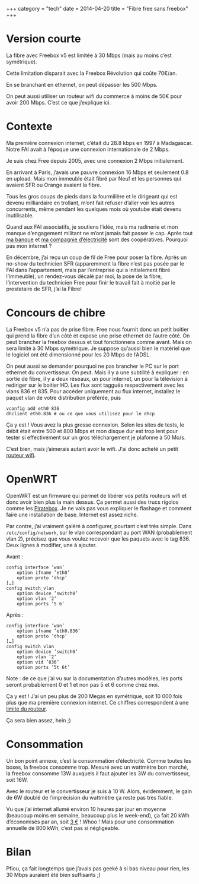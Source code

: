 +++
category = "tech"
date = 2014-04-20
title = "Fibre free sans freebox"
+++

# Version courte

La fibre avec Freebox v5 est limitée à 30 Mbps (mais au moins c’est
symétrique).

Cette limitation disparait avec la Freebox Révolution qui coûte 70€/an.

En se branchant en ethernet, on peut dépasser les 500 Mbps.

On peut aussi utiliser un routeur wifi du commerce à moins de 50€ pour
avoir 200 Mbps. C’est ce que j’explique ici.

# Contexte

Ma première connexion internet, c’était du 28.8 kbps en 1997 à
Madagascar. Notre FAI avait à l’époque une connexion internationale de
2 Mbps.

Je suis chez Free depuis 2005, avec une connexion 2 Mbps initialement.

En arrivant à Paris, j’avais une pauvre connexion 16 Mbps et seulement
0.8 en upload. Mais mon immeuble était fibré par Neuf et les personnes
qui avaient SFR ou Orange avaient la fibre.

Tous les gros coups de pieds dans la fourmilière et le dirigeant qui est
devenu milliardaire en trollant, m’ont fait refuser d’aller voir les
autres concurrents, même pendant les quelques mois où youtube était
devenu inutilisable.

Quand aux FAI associatifs, je soutiens l’idée, mais ma radinerie et mon
manque d’engagement militant ne m’ont jamais fait passer le cap. Après
tout [ma banque](http://www.lanef.com/) et [ma compagnie
d’électricité](http://www.enercoop.fr) sont des coopératives. Pourquoi
pas mon internet ?

En décembre, j’ai reçu un coup de fil de Free pour poser la fibre. Après
un no-show du technicien SFR (apparemment la fibre n’est pas posée par
le FAI dans l’appartement, mais par l’entreprise qui a initialement
fibré l’immeuble), un rendez-vous décalé par moi, la pose de la fibre,
l’intervention du technicien Free pour finir le travail fait à moitié
par le prestataire de SFR, j’ai la Fibre!

# Concours de chibre

La Freebox v5 n’a pas de prise fibre. Free nous fournit donc un petit
boitier qui prend la fibre d’un côté et expose une prise ethernet de
l’autre côté. On peut brancher la freebox dessus et tout fonctionnera
comme avant. Mais on sera limité à 30 Mbps symétrique. Je suppose
qu’aussi bien le matériel que le logiciel ont été dimensionné pour les
20 Mbps de l’ADSL.

On peut aussi se demander pourquoi ne pas brancher le PC sur le port
ethernet du convertisseur. On peut. Mais il y a une subtilité à
expliquer : en sortie de fibre, il y a deux réseaux, un pour internet,
un pour la télévision à rediriger sur le boitier HD. Les flux sont
taggués respectivement avec les vlans 836 et 835. Pour accéder
uniquement au flux internet, installez le paquet vlan de votre
distribution préférée, puis

```
vconfig add eth0 836
dhclient eth0.836 # ou ce que vous utilisez pour le dhcp
```

Ça y est ! Vous avez la plus grosse connexion. Selon les sites de tests,
le débit était entre 500 et 800 Mbps et mon disque dur est trop lent
pour tester si effectivement sur un gros téléchargement je plafonne à
50 Mo/s.

C’est bien, mais j’aimerais autant avoir le wifi. J’ai donc acheté un
petit [routeur wifi](http://wiki.openwrt.org/toh/tp-link/tl-wr1043nd).

# OpenWRT

OpenWRT est un firmware qui permet de libérer vos petits routeurs wifi
et donc avoir bien plus la main dessus. Ça permet aussi des trucs
rigolos comme les [Piratebox](http://pirateboxfr.com/bienvenue/). Je ne
vais pas vous expliquer le flashage et comment faire une installation de
base. Internet est assez riche.

Par contre, j’ai vraiment galéré à configurer, pourtant c’est très
simple. Dans `/etc/config/network`, sur le vlan correspondant au port
WAN (probablement vlan 2), précisez que vous voulez recevoir que les
paquets avec le tag 836. Deux lignes à modifier, une à ajouter.

Avant :

```
config interface ’wan’
    option ifname ’eth0’
    option proto ’dhcp’
[…]
config switch_vlan
    option device ’switch0’
    option vlan ’2’
    option ports ’5 6’
```

Après :

```
config interface ’wan’
    option ifname ’eth0.836’
    option proto ’dhcp’
[…]
config switch_vlan
    option device ’switch0’
    option vlan ’2’
    option vid ’836’
    option ports ’5t 6t’
```

Note : de ce que j’ai vu sur la documentation d’autres modèles, les
ports seront probablement 0 et 1 et non pas 5 et 6 comme chez moi.

Ça y est ! J’ai un peu plus de 200 Megas en symétrique, soit 10 000 fois
plus que ma première connexion internet. Ce chiffres correspondent à une
[limite du routeur](http://wiki.openwrt.org/doc/hardware/performance).

Ça sera bien assez, hein ;)

# Consommation

Un bon point annexe, c’est la consommation d’électricité. Comme toutes
les boxes, la freebox consomme trop. Mesuré avec un wattmètre bon
marché, la freebox consomme 13W auxquels il faut ajouter les 3W du
convertisseur, soit 16W.

Avec le routeur et le convertisseur je suis à 10 W. Alors, évidemment,
le gain de 6W doublé de l’imprécision du wattmètre ça reste pas très
fiable.

Vu que j’ai internet allumé environ 10 heures par jour en moyenne
(beaucoup moins en semaine, beaucoup plus le week-end), ça fait 20 kWh
d’économisés par an, soit
[3 €](http://www.enercoop.fr/Tarifs_484.html) ! Whoo ! Mais pour une
consommation annuelle de 800 kWh, c’est pas si négligeable.

# Bilan

Pfiou, ça fait longtemps que j’avais pas geeké à si bas niveau pour
rien, les 30 Mbps auraient été bien suffisants ;)
